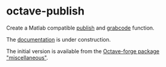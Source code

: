# octave-publish

Create a Matlab compatible
[publish](https://www.mathworks.com/help/matlab/ref/publish.html)
and [grabcode](https://www.mathworks.com/help/matlab/ref/grabcode.html)
function.

The [documentation](https://rawgit.com/siko1056/octave-publish/master/doc/publish.html)
is under construction.

The initial version is available from the
[Octave-forge package "miscellaneous"]( http://octave.sourceforge.net/miscellaneous/function/publish.html).
